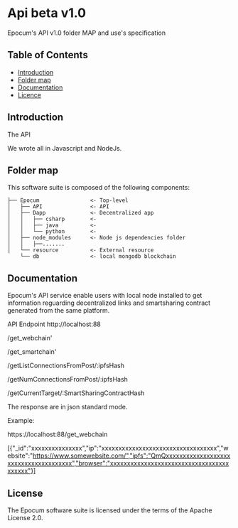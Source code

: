 # Api beta v1.0

Epocum's API v1.0 folder MAP and use's specification

## Table of Contents

*   [Introduction](#introduction)
*   [Folder map](#folder-map)
*   [Documentation](#documentation)
*   [Licence](#license)

## Introduction

The API 

We wrote all in Javascript and NodeJs.

## Folder map

This software suite is composed of the following components:

```
├── Epocum                <- Top-level
│   ├── API               <- API
│   ├── Dapp              <- Decentralized app
│   │   ├── csharp        <- 
│   │   ├── java          <-
│   │   └── python        <-
│   ├── node_modules      <- Node js dependencies folder
│   │   ├──.......
│   └── resource          <- External resource
    └── db                <- local mongodb blockchain
```
## Documentation

Epocum's API service enable users with local node installed to get information reguarding decentralized links and smartsharing contract generated from the same platform.

API Endpoint http://localhost:88

/get_webchain'
	
/get_smartchain'

/getListConnectionsFromPost/:ipfsHash

/getNumConnectionsFromPost/:ipfsHash

/getCurrentTarget/:SmartSharingContractHash


The response are in json standard mode.

Example:

https://localhost:88/get_webchain

[{"_id":"xxxxxxxxxxxxxxx","ip":"xxxxxxxxxxxxxxxxxxxxxxxxxxxxxxxxxx","website":"https://www.somewebsite.com/","ipfs":"QmQxxxxxxxxxxxxxxxxxxxxxxxxxxxxxxxxxxxxxx","browser":"xxxxxxxxxxxxxxxxxxxxxxxxxxxxxxxxxxxxxxxxx"}]

## License

The Epocum software suite is licensed under the terms of the Apache License 2.0.
